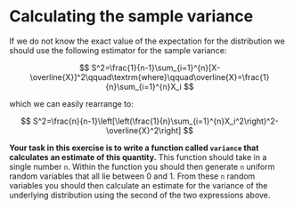 # Calculating the sample variance

If we do not know the exact value of the expectation for the distribution we should use the following estimator for the sample variance:

$$
S^2=\frac{1}{n-1}\sum_{i=1}^{n}[X-\overline{X}]^2\qquad\textrm{where}\qquad\overline{X}=\frac{1}{n}\sum_{i=1}^{n}X_i
$$

which we can easily rearrange to:

$$
S^2=\frac{n}{n-1}\left[\left(\frac{1}{n}\sum_{i=1}^{n}X_i^2\right)^2-\overline{X}^2\right]
$$

__Your task in this exercise is to write a function called `variance` that calculates an estimate of this quantity.__  This function should take in a single number `n`.  Within the function you should then generate `n` uniform 
random variables that all lie between 0 and 1.  From these `n` random variables you should then calculate an estimate for the variance of the underlying distribution using the second of the two expressions above.  
